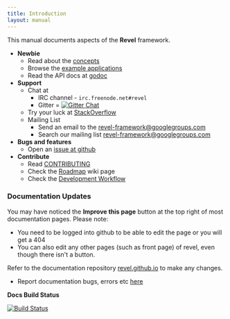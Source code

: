 ```yaml
---
title: Introduction
layout: manual
---
```


This manual documents aspects of the **Revel** framework.

- **Newbie**
    - Read about the [concepts](concepts.html)
    - Browse the [example applications](../examples/)
    - Read the API docs at [godoc](https://godoc.org/github.com/revel/revel)
- **Support**
    - Chat at
      - IRC channel -  `irc.freenode.net#revel`
      - Gitter = [![Gitter Chat](http://img.shields.io/badge/chat-online-brightgreen.svg)](https://gitter.im/revel/community)
    - Try your luck at [StackOverflow](http://stackoverflow.com/questions/tagged/revel)
    - Mailing List
      - Send an email to the [revel-framework@googlegroups.com](mailto:revel-framework@googlegroups.com)
      - Search our mailing list [revel-framework@googlegroups.com](https://groups.google.com/forum/#!forum/revel-framework)
- **Bugs and features**
    - Open an [issue at github](https://github.com/revel/revel/issues)
- **Contribute**
    - Read [CONTRIBUTING](https://github.com/revel/revel/blob/master/CONTRIBUTING.md)
    - Check the [Roadmap](https://github.com/revel/revel/wiki/Roadmap) wiki page
    - Check the [Development Workflow](https://github.com/revel/revel/wiki/Revel-Workflow)

### Documentation Updates

You may have noticed the **Improve this page** button at the top right of most documentation pages. Please note:

- You need to be logged into github to be able to edit the page or you will get a 404
- You can also edit any other pages (such as front page) of revel, even though there isn't a button.


Refer to the documentation repository [revel.github.io](https://github.com/revel/revel.github.io) to make any changes.

- Report documentation bugs, errors etc [here](https://github.com/revel/revel.github.io/issues)

**Docs Build Status**

[![Build Status](https://travis-ci.org/revel/revel.github.io.svg?branch=master)](https://travis-ci.org/revel/revel.github.io)